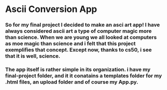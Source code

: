 # Ascii Conversion App
###
### So for my final project I decided to make an asci art app! I have always considered ascii art a type of computer magic more than science. When we are young we all looked at computers as moe magic than science and i felt that this project exemplifies that concept. Except now, thanks to cs50, i see that it is well, science.

### The app itself is rather simple in its organization. i have my final-project folder, and it it conatains a templates folder for my .html files, an upload folder and of course my App.py.
